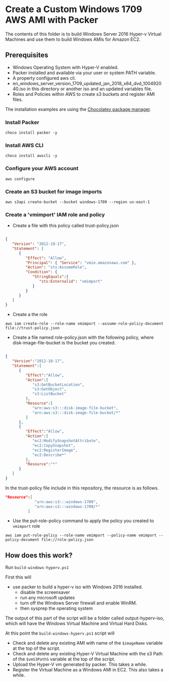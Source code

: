 # Create a Custom Windows 1709 AWS AMI with Packer

The contents of this folder is to build Windows Server 2016 Hyper-v Virtual Machines and use them to build Windows AMIs for Amazon EC2.

## Prerequisites

* Windows Operating System with Hyper-V enabled.
* Packer installed and available via your user or system PATH variable.
* A property configured aws cli.
* en_windows_server_version_1709_updated_jan_2018_x64_dvd_100492040.iso in this directory or another iso and an updated variables file.
* Roles and Policies within AWS to create s3 buckets and register AMI files.

The installation examples are using the [Chocolatey package manager](https://chocolatey.org/).

### Install Packer

`choco install packer -y`

### Install AWS CLI

`choco install awscli -y`

### Configure your AWS account

`aws configure`

### Create an S3 bucket for image imports

`aws s3api create-bucket --bucket windows-1709 --region us-east-1`

### Create a 'vmimport' IAM role and policy

* Create a file with this policy called trust-policy.json

```json

{
   "Version": "2012-10-17",
   "Statement": [
      {
         "Effect": "Allow",
         "Principal": { "Service": "vmie.amazonaws.com" },
         "Action": "sts:AssumeRole",
         "Condition": {
            "StringEquals":{
               "sts:Externalid": "vmimport"
            }
         }
      }
   ]
}

```

* Create a the role

`aws iam create-role --role-name vmimport --assume-role-policy-document file://trust-policy.json`

* Create a file named role-policy.json with the following policy, where disk-image-file-bucket is the bucket you created.

```json

{
   "Version":"2012-10-17",
   "Statement":[
      {
         "Effect":"Allow",
         "Action":[
            "s3:GetBucketLocation",
            "s3:GetObject",
            "s3:ListBucket" 
         ],
         "Resource":[
            "arn:aws:s3:::disk-image-file-bucket",
            "arn:aws:s3:::disk-image-file-bucket/*"
         ]
      },
      {
         "Effect":"Allow",
         "Action":[
            "ec2:ModifySnapshotAttribute",
            "ec2:CopySnapshot",
            "ec2:RegisterImage",
            "ec2:Describe*"
         ],
         "Resource":"*"
      }
   ]
}

```

In the trust-policy file include in this repository, the resource is as follows.

```json
"Resource":[
             "arn:aws:s3:::windows-1709",
             "arn:aws:s3:::windows-1709/*"
          ]
```

* Use the put-role-policy command to apply the policy you created to `vmimport` role

`aws iam put-role-policy --role-name vmimport --policy-name vmimport --policy-document file://role-policy.json`

## How does this work?

Run `build-windows-hyperv.ps1`

First this will

* use packer to build a hyper-v iso with Windows 2016 installed.
  * disable the screensaver
  * run any microsoft updates
  * turn off the Windows Server firewall and enable WinRM.
  * then sysprep the operating system

The output of this part of the script will be a folder called output-hyperv-iso, which will have the Windows Virtual Machine and Virtual Hard Disks.

At this point the `build-windows-hyperv.ps1` script will

* Check and delete any existing AMI with name of the `$imageName` variable at the top of the script.
* Check and delete any existing Hyper-V Virtual Machine with the s3 Path of the `$vmS3PathS` variable at the top of the script.
* Upload the Hyper-V vm generated by packer. This takes a while.
* Register the Virtual Machine as a Windows AMI in EC2.  This also takes a while.

